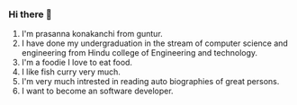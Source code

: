 ### Hi there 👋

<!--
**prasanna0987654321/prasanna0987654321** is a ✨ _special_ ✨ repository because its `README.md` (this file) appears on your GitHub profile.

Here are some ideas to get you started:

- 🔭 I’m currently working on ...
- 🌱 I’m currently learning ...
- 👯 I’m looking to collaborate on ...
- 🤔 I’m looking for help with ...
- 💬 Ask me about ...
- 📫 How to reach me: ...
- 😄 Pronouns: ...
- ⚡ Fun fact: ...
-->
1. I'm prasanna konakanchi from guntur. 
2. I have done my undergraduation in the stream of computer science and engineering from Hindu college of Engineering and technology.
3. I'm a foodie I love to eat food. 
4. I like fish curry very much. 
5. I'm very much intrested in reading auto biographies of great persons. 
6. I want to become an software developer. 
